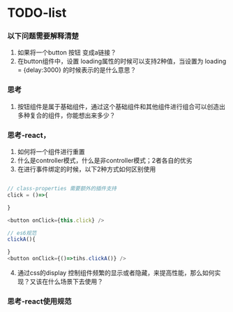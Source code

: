 # TODO-list

### 以下问题需要解释清楚
1. 如果将一个button 按钮 变成a链接？
2. 在button组件中，设置 loading属性的时候可以支持2种值，当设置为 loading = {delay:3000} 的时候表示的是什么意思？



### 思考

1. 按钮组件是属于基础组件，通过这个基础组件和其他组件进行组合可以创造出多种复合的组件，你能想出来多少？







### 思考-react，
1. 如何将一个组件进行重置
2. 什么是controller模式，什么是非controller模式；2者各自的优劣
3. 在进行事件绑定的时候，以下2种方式如何区别使用

```javascript

// class-properties 需要额外的插件支持
click = ()=>{

}

<button onClick={this.click} />

// es6规范
clickA(){

}
<button onClick={()=>tihs.clickA()} />

```

4. 通过css的display 控制组件频繁的显示或者隐藏，来提高性能，那么如何实现？又该在什么场景下去使用？


### 思考-react使用规范